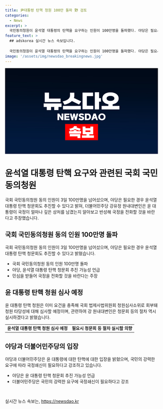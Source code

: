 ```yaml
---
title: 尹대통령 탄핵 청원 100만 돌파 野 검토
categories:
  - News
excerpt: >
  국민동의청원이 윤석열 대통령의 탄핵을 요구하는 인원이 100만명을 돌파했다. 야당은 필요시 탄핵 청문회를 추진할 의향을 밝히고, 여당은 윤 대통령이 국정의 상처를 되돌아보고 묶어야 한다고 주장했다. 탄핵 청원은 법제사법위원회에 회부돼 심사 예정인데, 더불어민주당은 청문회 등의 절차를 실시할 의향을 밝혔다. 또한 김부겸 전 총리는 국민의 강력한 요구로 윤 대통령이 사태의 심각성을 인지하고 전면적 개각을 내놔야 한다고 주장했다.
feature_text: >
  ## adskorea 실시간 뉴스 속보입니다.

  국민동의청원이 윤석열 대통령의 탄핵을 요구하는 인원이 100만명을 돌파했다. 야당은 필요시 탄핵 청문회를 추진할 의향을 밝히고, 여당은 윤 대통령이 국정의 상처를 되돌아보고 묶어야 한다고 주장했다. 탄핵 청원은 법제사법위원회에 회부돼 심사 예정인데, 더불어민주당은 청문회 등의 절차를 실시할 의향을 밝혔다. 또한 김부겸 전 총리는 국민의 강력한 요구로 윤 대통령이 사태의 심각성을 인지하고 전면적 개각을 내놔야 한다고 주장했다.
image: '/assets/img/newsdao_breakingnews.jpg'
---
```


<p><img src="/assets/img/newsdao_breakingnews.jpg" alt="adskorea 속보" /></p>

<h1>윤석열 대통령 탄핵 요구와 관련된 국회 국민동의청원</h1>

<p data-ke-size="size16">국회 국민동의청원 동의 인원이 3일 100만명을 넘어섰으며, 야당은 필요한 경우 윤석열 대통령 탄핵 청문회도 추진할 수 있다고 밝혀, 더불어민주당 강유정 원내대변인은 윤 대통령이 국정이 얼마나 깊은 상처를 남겼는지 알아보고 반성해 국정을 전화할 것을 바란다고 주장했습니다.</p>

<h2 data-ke-size="size26">국회 국민동의청원 동의 인원 100만명 돌파</h2>

<p data-ke-size="size16">국회 국민동의청원 동의 인원이 3일 100만명을 넘어섰으며, 야당은 필요한 경우 윤석열 대통령 탄핵 청문회도 추진할 수 있다고 밝혔습니다.</p>

<ul>
    <li>국회 국민동의청원 동의 인원 100만명 돌파</li>
    <li>야당, 윤석열 대통령 탄핵 청문회 추진 가능성 언급</li>
    <li>민심을 받들어 국정을 전화할 것을 바란다는 주장</li>
</ul>

<h2 data-ke-size="size26">윤 대통령 탄핵 청원 심사 예정</h2>

<p data-ke-size="size16">윤 대통령 탄핵 청원은 이미 요건을 충족해 국회 법제사법위원회 청원심사소위로 회부돼 청원 타당성에 대해 심사할 예정이며, 관련하여 강 원내대변인은 청문회 등의 절차 역시 실시하겠다고 밝혔습니다.</p>

<table>
    <tr>
        <td style="text-align: center; height: 17px;"><b>윤석열 대통령 탄핵 청원 심사 예정</b></td>
        <td style="text-align: center; height: 17px;"><b>필요시 청문회 등 절차 실시할 의향</b></td>
    </tr>
</table>

<h2 data-ke-size="size26">야당과 더불어민주당의 입장</h2>

<p data-ke-size="size16">야당과 더불어민주당은 윤 대통령에 대한 탄핵에 대한 입장을 밝혔으며, 국민의 강력한 요구에 따라 국정쇄신이 필요하다고 강조하고 있습니다.</p>

<ul>
    <li>야당은 윤 대통령 탄핵 청문회 추진 가능성 언급</li>
    <li>더불어민주당은 국민의 강력한 요구에 국정쇄신이 필요하다고 강조</li>
</ul>

<p data-ke-size="size16">&nbsp;</p>
실시간 뉴스 속보는, <a href="https://newsdao.kr" rel="dofollow">https://newsdao.kr</a>


